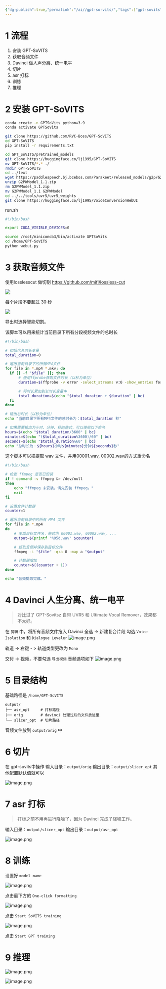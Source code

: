 ```yaml
---
{"dg-publish":true,"permalink":"/ai//gpt-so-vits/","tags":["gpt-sovits","davinci"]}
---
```



# 1 流程

1. 安装 GPT-SoVITS
2. 获取音频文件
3. Davinci 做人声分离、统一电平
4. 切片
5. asr 打标
6. 训练
7. 推理

# 2 安装 GPT-SoVITS


``` bash
conda create -n GPTSoVits python=3.9
conda activate GPTSoVits

git clone https://github.com/RVC-Boss/GPT-SoVITS
cd GPT-SoVITS
pip install -r requirements.txt

cd GPT_SoVITS/pretrained_models
git clone https://huggingface.co/lj1995/GPT-SoVITS
mv GPT-SoVITS/*.* ./
rmdir GPT-SoVITS
cd ../text
wget https://paddlespeech.bj.bcebos.com/Parakeet/released_models/g2p/G2PWModel_1.1.zip
unzip G2PWModel_1.1.zip
rm G2PWModel_1.1.zip
mv G2PWModel_1.1 G2PWModel
cd ../../tools/uvr5/uvr5_weights
git clone https://huggingface.co/lj1995/VoiceConversionWebUI
```

run.sh
``` bash
#!/bin/bash

export CUDA_VISIBLE_DEVICES=0

source /root/miniconda3/bin/activate GPTSoVits
cd /home/GPT-SoVITS
python webui.py
```

# 3 获取音频文件

使用losslesscut 做切割
https://github.com/mifi/lossless-cut
   
![](https://nxl-tuchuang.oss-cn-beijing.aliyuncs.com/202408091218071.png)

  每个片段不要超过 30 秒

  ![](https://nxl-tuchuang.oss-cn-beijing.aliyuncs.com/202408091218072.png)

导出时选择智能切割。

该脚本可以用来统计当前目录下所有分段视频文件的总时长

  ``` bash
#!/bin/bash

# 初始化总时长变量
total_duration=0

# 遍历当前目录下的所有MP4文件
for file in *.mp4 *.mkv; do
    if [[ -f "$file" ]]; then
        # 使用ffprobe获取文件时长（以秒为单位）
        duration=$(ffprobe -v error -select_streams v:0 -show_entries format=duration -of default=noprint_wrappers=1:nokey=1 "$file")

        # 将时长累加到总时长变量中
        total_duration=$(echo "$total_duration + $duration" | bc)
    fi
done

# 输出总时长（以秒为单位）
echo "当前目录下所有MP4文件的总时长为：$total_duration 秒"

# 如果需要输出为小时、分钟、秒的格式，可以使用以下命令
hours=$(echo "$total_duration/3600" | bc)
minutes=$(echo "($total_duration%3600)/60" | bc)
seconds=$(echo "$total_duration%60" | bc)
echo "总时长为：${hours}小时${minutes}分钟${seconds}秒"
```


这个脚本可以把提取 wav 文件，并用00001.wav, 00002.wav的方式重命名

``` bash
#!/bin/bash

# 检查 ffmpeg 是否已安装
if ! command -v ffmpeg &> /dev/null
then
    echo "ffmpeg 未安装，请先安装 ffmpeg。"
    exit
fi

# 设置文件计数器
counter=1

# 遍历当前目录中的所有 MP4 文件
for file in *.mp4
do
    # 生成目标文件名，格式为 00001.wav, 00002.wav, ...
    output=$(printf "%05d.wav" $counter)

    # 提取音频并保存到目标文件
    ffmpeg -i "$file" -q:a 0 -map a "$output"

    # 计数器增加
    counter=$((counter + 1))
done

echo "音频提取完成。"
```


# 4 Davinci 人生分离、统一电平

> 对比过了 GPT-Sovitsz 自带 UVR5 和 Ultimate Vocal Remover，效果都不太好。

在 `剪辑` 中，将所有音频文件拖入 Davinci
全选 -> 新建复合片段
勾选 `Voice Isolation` 和 `Dialogue Leveler`
![image.png](https://nxl-tuchuang.oss-cn-beijing.aliyuncs.com/202408091009082.png)

轨道 -> 右键 - > 轨道类型更改为 `Mono`

交付 -> 视频，不要勾选 `导出视频`
音频选项如下
![image.png](https://nxl-tuchuang.oss-cn-beijing.aliyuncs.com/202408091032643.png)




# 5 目录结构

基础路径是 `/home/GPT-SoVITS`

``` text
output/
├── asr_opt     # 打标路径
├── orig        # davinci 处理过后的文件放这里
└── slicer_opt  # 切片路径
```

音频文件放到 `output/orig` 中

# 6 切片

在 gpt-sovits中操作
输入目录：`output/orig`
输出目录：`output/slicer_opt`
其他配置默认值就可以

![image.png](https://nxl-tuchuang.oss-cn-beijing.aliyuncs.com/202408091038570.png)


# 7 asr 打标

> 打标之前不用再进行降噪了，因为 Davinci 完成了降噪工作。

输入目录：`output/slicer_opt`
输出目录：`output/asr_opt`

![image.png](https://nxl-tuchuang.oss-cn-beijing.aliyuncs.com/202408091040493.png)



# 8 训练

设置好 `model name`

![image.png](https://nxl-tuchuang.oss-cn-beijing.aliyuncs.com/202408091221964.png)


点击最下方的 `One-click formatting`


![image.png](https://nxl-tuchuang.oss-cn-beijing.aliyuncs.com/202408091221965.png)

点击 `Start SoVITS training`

![image.png](https://nxl-tuchuang.oss-cn-beijing.aliyuncs.com/202408091221966.png)

点击 `Start GPT training`
# 9 推理

![image.png](https://nxl-tuchuang.oss-cn-beijing.aliyuncs.com/202408091221967.png)

![image.png](https://nxl-tuchuang.oss-cn-beijing.aliyuncs.com/202408091221968.png)
